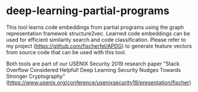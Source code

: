 # deep-learning-partial-programs

This tool learns code embeddings from partial programs using the graph representation framewok structure2vec. Learned code embeddings can be used for efficient similarity search and code classification. Please refer to my project (https://github.com/fischerfel/APDG) to generate feature vectors from source code that can be used with this tool.

Both tools are part of our USENIX Security 2019 research paper "Stack Overflow Considered Helpful! Deep Learning Security Nudges Towards Stronger Cryptography" (https://www.usenix.org/conference/usenixsecurity19/presentation/fischer)
